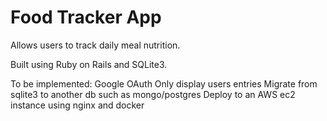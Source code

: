 # Food Tracker App

Allows users to track daily meal nutrition.

Built using Ruby on Rails and SQLite3.

To be implemented:
Google OAuth
Only display users entries
Migrate from sqlite3 to another db such as mongo/postgres
Deploy to an AWS ec2 instance using nginx and docker
